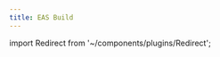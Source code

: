 ```yaml
---
title: EAS Build
---
```


import Redirect from '~/components/plugins/Redirect';

<Redirect path="/build/introduction" />